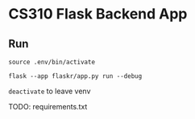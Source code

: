 # CS310 Flask Backend App

## Run
`source .env/bin/activate`

`flask --app flaskr/app.py run --debug`

`deactivate` to leave venv

TODO: requirements.txt